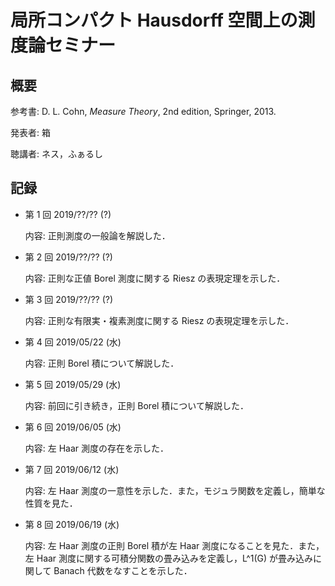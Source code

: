 # 局所コンパクト Hausdorff 空間上の測度論セミナー

## 概要

参考書: D. L. Cohn, *Measure Theory*, 2nd edition, Springer, 2013.

発表者: 箱

聴講者: ネス，ふぁるし

## 記録

* 第 1 回 2019/??/?? (?)

  内容: 正則測度の一般論を解説した．

* 第 2 回 2019/??/?? (?)

  内容: 正則な正値 Borel 測度に関する Riesz の表現定理を示した．

* 第 3 回 2019/??/?? (?)

  内容: 正則な有限実・複素測度に関する Riesz の表現定理を示した．

* 第 4 回 2019/05/22 (水)

  内容: 正則 Borel 積について解説した．

* 第 5 回 2019/05/29 (水)

  内容: 前回に引き続き，正則 Borel 積について解説した．

* 第 6 回 2019/06/05 (水)

  内容: 左 Haar 測度の存在を示した．

* 第 7 回 2019/06/12 (水)

  内容: 左 Haar 測度の一意性を示した．また，モジュラ関数を定義し，簡単な性質を見た．

* 第 8 回 2019/06/19 (水)

  内容: 左 Haar 測度の正則 Borel 積が左 Haar 測度になることを見た．また，左 Haar 測度に関する可積分関数の畳み込みを定義し，L^1(G) が畳み込みに関して Banach 代数をなすことを示した．
